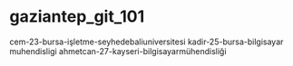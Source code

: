 # gaziantep_git_101
cem-23-bursa-işletme-seyhedebaliuniversitesi
kadir-25-bursa-bilgisayar muhendisligi
ahmetcan-27-kayseri-bilgisayarmühendisliği
